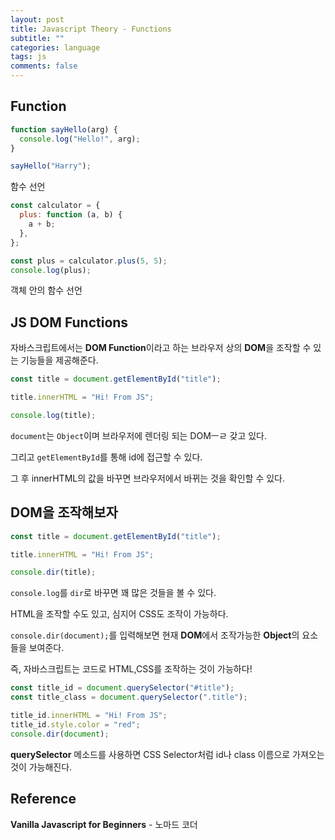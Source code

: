 ```yaml
---
layout: post
title: Javascript Theory - Functions
subtitle: ""
categories: language
tags: js
comments: false
---
```


## Function

```js
function sayHello(arg) {
  console.log("Hello!", arg);
}

sayHello("Harry");
```

함수 선언

```js
const calculator = {
  plus: function (a, b) {
    a + b;
  },
};

const plus = calculator.plus(5, 5);
console.log(plus);
```

객체 안의 함수 선언

## JS DOM Functions

자바스크립트에서는 **DOM Function**이라고 하는 브라우저 상의 **DOM**을 조작할 수 있는 기능들을 제공해준다.

```js
const title = document.getElementById("title");

title.innerHTML = "Hi! From JS";

console.log(title);
```

`document`는 `Object`이며 브라우저에 렌더링 되는 DOMㅡㄹ 갖고 있다.

그리고 `getElementById`를 통해 id에 접근할 수 있다.

그 후 innerHTML의 값을 바꾸면 브라우저에서 바뀌는 것을 확인할 수 있다.

## DOM을 조작해보자

```js
const title = document.getElementById("title");

title.innerHTML = "Hi! From JS";

console.dir(title);
```

`console.log`를 `dir`로 바꾸면 꽤 많은 것들을 볼 수 있다.

HTML을 조작할 수도 있고, 심지어 CSS도 조작이 가능하다.

`console.dir(document);`를 입력해보면 현재 **DOM**에서 조작가능한 **Object**의 요소들을 보여준다.

즉, 자바스크립트는 코드로 HTML,CSS를 조작하는 것이 가능하다!

```js
const title_id = document.querySelector("#title");
const title_class = document.querySelector(".title");

title_id.innerHTML = "Hi! From JS";
title_id.style.color = "red";
console.dir(document);
```

**querySelector** 메소드를 사용하면 CSS Selector처럼 id나 class 이름으로 가져오는 것이 가능해진다.

## Reference

**Vanilla Javascript for Beginners** - 노마드 코더
